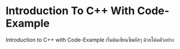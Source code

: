 # Introduction To C++ With Code-Example
Introduction to C++ with Code-Example เริ่มต้นเขียนซีพลัสๆ ด้วยโค้ดตัวอย่าง
